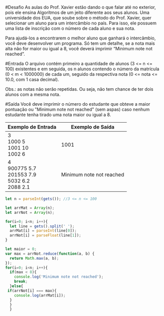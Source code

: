 #Desafio
As aulas do Prof. Xavier estão dando o que falar até no exterior, pois ele ensina Algorítmos de um jeito diferente aos seus alunos. Uma universidade dos EUA, que soube sobre o método do Prof. Xavier, quer selecionar um aluno para um intercâmbio no país. Para isso, ele possuem uma lista de inscrição com o número de cada aluno e sua nota. 

Para ajudá-los a encontrarem o melhor aluno que ganhará o intercâmbio, você deve desenvolver um programa. Só tem um detalhe, se a nota mais alta não for maior ou igual a 8, você deverá imprimir “Minimum note not reached”.

#Entrada
O arquivo contém primeiro a quantidade de alunos (3 <= n <= 100) existentes e em seguida, os n alunos contendo o número da matrícula (0 < m < 1000000) de cada um, seguido da respectiva nota (0 <= nota <= 10.0, com 1 casa decimal).

Obs.: as notas não serão repetidas. Ou seja, não tem chance de ter dois alunos com a mesma nota.

#Saída
Você deve imprimir o número do estudante que obteve a maior pontuação ou "Minimum note not reached" (sem aspas) caso nenhum estudante tenha tirado uma nota maior ou igual a 8.

 
Exemplo de Entrada	| Exemplo de Saída
---|---
3<br>1000 5<br>1001 10<br>1002 6<br> | 1001
4<br>900775 5.7<br>201553 7.9<br>5032 6.2<br>2088 2.1<br>| Minimum note not reached


````javascript
let n = parseInt(gets()); //3 <= n <= 100

let arrMat = Array(n);
let arrNot = Array(n);

for(i=0; i<n; i++){
  let line = gets().split(' ');
  arrMat[i] = parseInt(line[0]);
  arrNot[i] = parseFloat(line[1]);
}

let maior = 0;
var max = arrNot.reduce(function(a, b) {
  return Math.max(a, b);
}); 
for(i=0; i<n; i++){
  if(max < 8){
    console.log('Minimum note not reached'); 
    break;
  }else{
 if(arrNot[i] === max){
    console.log(arrMat[i]);
  }
  }
  }
````